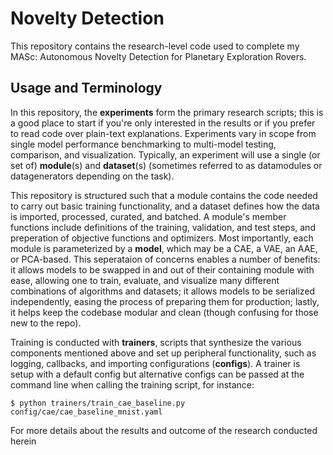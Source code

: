# Novelty Detection

This repository contains the research-level code used to complete my MASc: Autonomous Novelty Detection for Planetary Exploration Rovers.

## Usage and Terminology

In this repository, the **experiments** form the primary research scripts; this is a good place to start if you're only interested in the results or if you prefer to read code over plain-text explanations. Experiments vary in scope from single model performance benchmarking to multi-model testing, comparison, and visualization. Typically, an experiment will use a single (or set of) **module**(s) and **dataset**(s) (sometimes referred to as datamodules or datagenerators depending on the task).

This repository is structured such that a module contains the code needed to carry out basic training functionality, and a dataset defines how the data is imported, processed, curated, and batched. A module's member functions include definitions of the training, validation, and test steps, and preperation of objective functions and optimizers. Most importantly, each module is parameterized by a **model**, which may be a CAE, a VAE, an AAE, or PCA-based. This seperataion of concerns enables a number of benefits: it allows models to be swapped in and out of their containing module with ease, allowing one to train, evaluate, and visualize many different combinations of algorithms and datasets; it allows models to be serialized independently, easing the process of preparing them for production; lastly, it helps keep the codebase modular and clean (though confusing for those new to the repo).

Training is conducted with **trainers**, scripts that synthesize the various components mentioned above and set up peripheral functionality, such as logging, callbacks, and importing configurations (**configs**). A trainer is setup with a default config but alternative configs can be passed at the command line when calling the training script, for instance:

```
$ python trainers/train_cae_baseline.py config/cae/cae_baseline_mnist.yaml
```

For more details about the results and outcome of the research conducted herein
